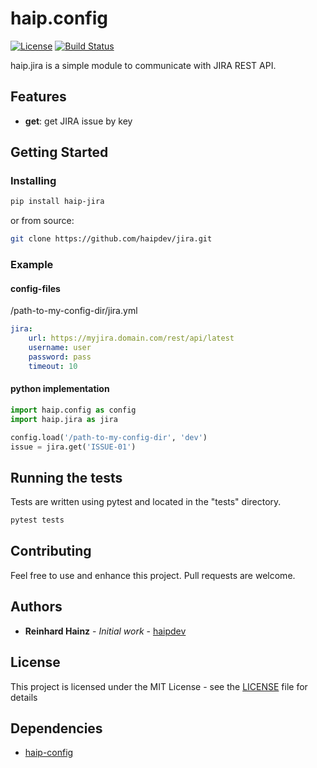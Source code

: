 # haip.config

[![License](https://img.shields.io/github/license/haipdev/jira.svg)](LICENSE)
[![Build Status](https://travis-ci.org/haipdev/jira.svg?branch=master)](https://travis-ci.org/haipdev/jira)

haip.jira is a simple module to communicate with JIRA REST API.

## Features

-   **get**: get JIRA issue by key

## Getting Started

### Installing

```sh
pip install haip-jira
```

or from source:

```sh
git clone https://github.com/haipdev/jira.git
```

### Example

#### config-files

/path-to-my-config-dir/jira.yml

```yaml
jira:
    url: https://myjira.domain.com/rest/api/latest
    username: user
    password: pass
    timeout: 10
```

#### python implementation

```python
import haip.config as config
import haip.jira as jira

config.load('/path-to-my-config-dir', 'dev')
issue = jira.get('ISSUE-01')
```

## Running the tests

Tests are written using pytest and located in the "tests" directory.

```sh
pytest tests
```

## Contributing

Feel free to use and enhance this project. Pull requests are welcome.

## Authors

-   **Reinhard Hainz** - _Initial work_ - [haipdev](https://github.com/haipdev)

## License

This project is licensed under the MIT License - see the [LICENSE](LICENSE) file for details

## Dependencies

-   [haip-config](https://github.com/haipdev/config)

